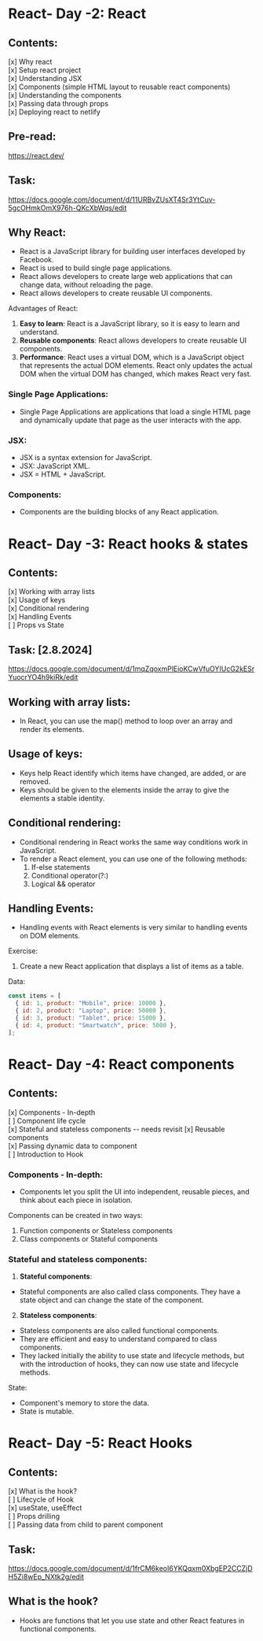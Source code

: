 # React- Day -2: React

## Contents:

[x] Why react  
[x] Setup react project  
[x] Understanding JSX  
[x] Components (simple HTML layout to reusable react components)  
[x] Understanding the components  
[x] Passing data through props  
[x] Deploying react to netlify

## Pre-read:

https://react.dev/

## Task:

https://docs.google.com/document/d/11URBvZUsXT4Sr3YtCuv-5gcOHmkOmX976h-QKcXbWqs/edit

## Why React:

- React is a JavaScript library for building user interfaces developed by Facebook.
- React is used to build single page applications.
- React allows developers to create large web applications that can change data, without reloading the page.
- React allows developers to create reusable UI components.

Advantages of React:

1. **Easy to learn**: React is a JavaScript library, so it is easy to learn and understand.
2. **Reusable components**: React allows developers to create reusable UI components.
3. **Performance**: React uses a virtual DOM, which is a JavaScript object that represents the actual DOM elements. React only updates the actual DOM when the virtual DOM has changed, which makes React very fast.

### Single Page Applications:

- Single Page Applications are applications that load a single HTML page and dynamically update that page as the user interacts with the app.

### JSX:

- JSX is a syntax extension for JavaScript.
- JSX: JavaScript XML.
- JSX = HTML + JavaScript.

### Components:

- Components are the building blocks of any React application.

# React- Day -3: React hooks & states

## Contents:

[x] Working with array lists  
[x] Usage of keys  
[x] Conditional rendering  
[x] Handling Events  
[ ] Props vs State

## Task: [2.8.2024]

https://docs.google.com/document/d/1mqZqoxmPlEioKCwVfuOYIUcG2kESrYuocrYO4h9kiRk/edit

## Working with array lists:

- In React, you can use the map() method to loop over an array and render its elements.

## Usage of keys:

- Keys help React identify which items have changed, are added, or are removed.
- Keys should be given to the elements inside the array to give the elements a stable identity.

## Conditional rendering:

- Conditional rendering in React works the same way conditions work in JavaScript.
- To render a React element, you can use one of the following methods:
  1. If-else statements
  2. Conditional operator(?:)
  3. Logical && operator

## Handling Events:

- Handling events with React elements is very similar to handling events on DOM elements.

Exercise:

1. Create a new React application that displays a list of items as a table.

Data:

```jsx
const items = [
  { id: 1, product: "Mobile", price: 10000 },
  { id: 2, product: "Laptop", price: 50000 },
  { id: 3, product: "Tablet", price: 15000 },
  { id: 4, product: "Smartwatch", price: 5000 },
];
```

# React- Day -4: React components

## Contents:

[x] Components - In-depth  
[ ] Component life cycle  
[x] Stateful and stateless components -- needs revisit
[x] Reusable components  
[x] Passing dynamic data to component  
[ ] Introduction to Hook

### Components - In-depth:

- Components let you split the UI into independent, reusable pieces, and think about each piece in isolation.

Components can be created in two ways:

1. Function components or Stateless components
2. Class components or Stateful components

### Stateful and stateless components:

1. **Stateful components**:

- Stateful components are also called class components. They have a state object and can change the state of the component.

2. **Stateless components**:

- Stateless components are also called functional components.
- They are efficient and easy to understand compared to class components.
- They lacked initially the ability to use state and lifecycle methods, but with the introduction of hooks, they can now use state and lifecycle methods.

State:

- Component's memory to store the data.
- State is mutable.

# React- Day -5: React Hooks

## Contents:

[x] What is the hook?  
[ ] Lifecycle of Hook  
[x] useState, useEffect  
[ ] Props drilling  
[ ] Passing data from child to parent component

## Task:

https://docs.google.com/document/d/1frCM6keoI6YKQqxm0XbgEP2CCZjDH5Zi8wEp_NXtk2g/edit

## What is the hook?

- Hooks are functions that let you use state and other React features in functional components.
